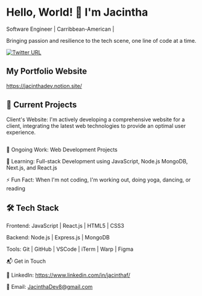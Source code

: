 # Hello, World! 👋 I'm Jacintha
Software Engineer | Carribbean-American |

Bringing passion and resilience to the tech scene, one line of code at a time. 

[![Twitter URL](https://img.shields.io/twitter/url/https/twitter.com/JacinthaDev.svg?style=social&label=Follow%20%40JacinthaDev)](https://twitter.com/JacinthaDev)

## My Portfolio Website

https://jacinthadev.notion.site/

## 🚀 Current Projects
Client's Website: I'm actively developing a comprehensive website for a client, integrating the latest web technologies to provide an optimal user experience.

##
🔭 Ongoing Work: Web Development Projects

🌱 Learning: Full-stack Development using JavaScript, Node.js MongoDB, Next.js, and React.js

⚡ Fun Fact: When I'm not coding, I'm working out, doing yoga, dancing, or reading

## 🛠  Tech Stack
Frontend: JavaScript | React.js | HTML5 | CSS3 

Backend: Node.js | Express.js | MongoDB

Tools: Git | GitHub | VSCode | iTerm | Warp | Figma

📬  Get in Touch

💼 LinkedIn: https://www.linkedin.com/in/jacinthaf/

📧 Email: JacinthaDev8@gmail.com
